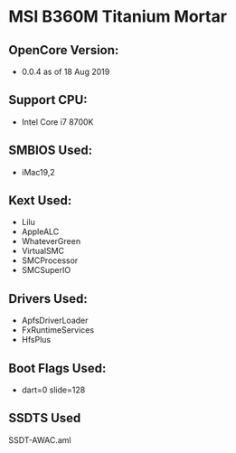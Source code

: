 #  MSI B360M Titanium Mortar

## OpenCore Version:
- 0.0.4 as of 18 Aug 2019

## Support CPU:
- Intel Core i7 8700K

## SMBIOS Used:
- iMac19,2

## Kext Used:
- Lilu
- AppleALC
- WhateverGreen
- VirtualSMC
- SMCProcessor
- SMCSuperIO

## Drivers Used:
- ApfsDriverLoader
- FxRuntimeServices
- HfsPlus

## Boot Flags Used:
- dart=0 slide=128

## SSDTS Used
SSDT-AWAC.aml



